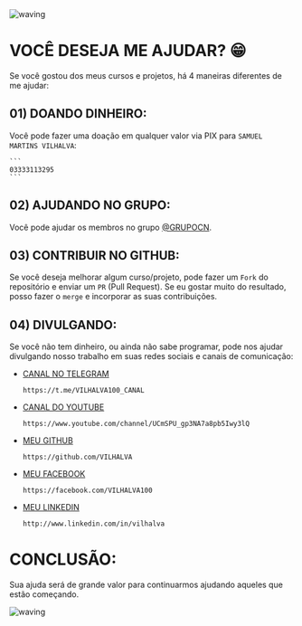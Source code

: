<img src="https://capsule-render.vercel.app/api?type=waving&height=90&color=gradient" alt="waving">
  
# VOCÊ DESEJA ME AJUDAR? 😁
Se você gostou dos meus cursos e projetos, há 4 maneiras diferentes de me ajudar:

## 01) DOANDO DINHEIRO:
Você pode fazer uma doação em qualquer valor via PIX para `SAMUEL MARTINS VILHALVA`:

    ```
    03333113295
    ```

## 02) AJUDANDO NO GRUPO:
Você pode ajudar os membros no grupo [@GRUPOCN](https://t.me/GRUPOCN).

## 03) CONTRIBUIR NO GITHUB:
Se você deseja melhorar algum curso/projeto, pode fazer um `Fork` do repositório e enviar um `PR` (Pull Request). Se eu gostar muito do resultado, posso fazer o `merge` e incorporar as suas contribuições.

## 04) DIVULGANDO:
Se você não tem dinheiro, ou ainda não sabe programar, pode nos ajudar divulgando nosso trabalho em suas redes sociais e canais de comunicação:

- [CANAL NO TELEGRAM](https://t.me/VILHALVA100_CANAL)
    ```
    https://t.me/VILHALVA100_CANAL
    ```

- [CANAL DO YOUTUBE](https://www.youtube.com/channel/UCmSPU_gp3NA7a8pb5Iwy3lQ)
    ```
    https://www.youtube.com/channel/UCmSPU_gp3NA7a8pb5Iwy3lQ
    ```

- [MEU GITHUB](https://github.com/VILHALVA)
    ```
    https://github.com/VILHALVA
    ```

- [MEU FACEBOOK](https://facebook.com/VILHALVA100)
    ```
    https://facebook.com/VILHALVA100
    ```

- [MEU LINKEDIN](http://www.linkedin.com/in/vilhalva)
    ```
    http://www.linkedin.com/in/vilhalva
    ```

# CONCLUSÃO: 
Sua ajuda será de grande valor para continuarmos ajudando aqueles que estão começando.

<img src="https://capsule-render.vercel.app/api?type=waving&height=90&color=gradient" alt="waving">

